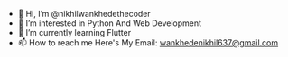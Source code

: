 - 👋 Hi, I’m @nikhilwankhedethecoder
- 👀 I’m interested in Python And Web Development
- 🌱 I’m currently learning Flutter
- 📫 How to reach me 
Here's My Email: wankhedenikhil637@gmail.com

<!---
nikhilwankhedethecoder/nikhilwankhedethecoder is a ✨ special ✨ repository because its `README.md` (this file) appears on your GitHub profile.
You can click the Preview link to take a look at your changes.
--->
